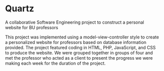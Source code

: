 # Quartz
A collaborative Software Engineering project to construct a personal website for BU professors

This project was implemented using a model-view-controller style to create a personalized website for professors based on database information provided. The project featured coding in HTML, PHP, JavaScript, and CSS to produce the website. We were grouped together in groups of four and met the professor who acted as a client to present the progress we were making each week for the duration of the project.
